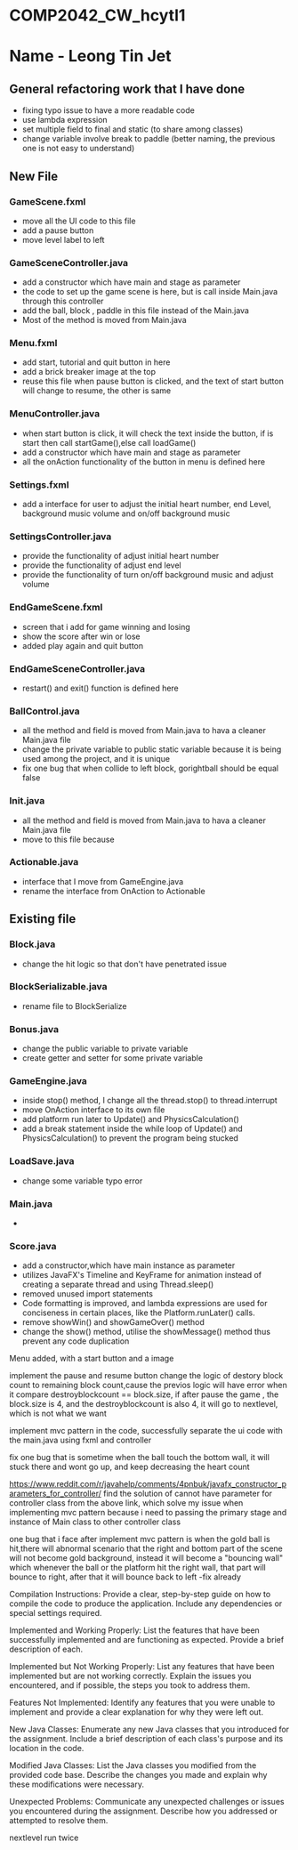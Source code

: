 # COMP2042_CW_hcytl1
# Name - Leong Tin Jet


## General refactoring work that I have done
- fixing typo issue to have a more readable code
- use lambda expression
- set multiple field to final and static (to share among classes)
- change variable involve break to paddle (better naming, the previous one is not easy to understand)


## New File

### GameScene.fxml
- move all the UI code to this file
- add a pause button
- move level label to left

### GameSceneController.java
- add a constructor which have main and stage as parameter
- the code to set up the game scene is here, but is call inside Main.java through this controller
- add the ball, block , paddle in this file instead of the Main.java
- Most of the method is moved from Main.java

### Menu.fxml
- add start, tutorial and quit button in here
- add a brick breaker image at the top
- reuse this file when pause button is clicked, and the text of start button will change to resume, the other is same


### MenuController.java
- when start button is click, it will check the text inside the button, if is start then call startGame(),else call loadGame() 
- add a constructor which have main and stage as parameter
- all the onAction functionality of the button in menu is defined here

### Settings.fxml
- add a interface for user to adjust the initial heart number, end Level, background music volume and on/off background music

### SettingsController.java 
- provide the functionality of adjust initial heart number
- provide the functionality of adjust end level
- provide the functionality of turn on/off background music and adjust volume

### EndGameScene.fxml
- screen that i add for game winning and losing
- show the score after win or lose
- added play again and quit button 

### EndGameSceneController.java
- restart() and exit() function is defined here

### BallControl.java
- all the method and field is moved from Main.java to hava a cleaner Main.java file
- change the private variable to public static variable because it is being used among the project, and it is unique
- fix one bug that when collide to left block, gorightball should be equal false

### Init.java
- all the method and field is moved from Main.java to hava a cleaner Main.java file
- move to this file because 

### Actionable.java
- interface that I move from GameEngine.java
- rename the interface from OnAction to Actionable

## Existing file

### Block.java
- change the hit logic so that don't have penetrated issue

### BlockSerializable.java
- rename file to BlockSerialize

### Bonus.java
- change the public variable to private variable
- create getter and setter for some private variable

### GameEngine.java
- inside stop() method, I change all the thread.stop() to thread.interrupt
- move OnAction interface to its own file
- add platform run later to Update() and PhysicsCalculation()
- add a break statement inside the while loop of Update() and PhysicsCalculation() to prevent the program being stucked

### LoadSave.java
- change some variable typo error

### Main.java
- 

### Score.java
- add a constructor,which have main instance as parameter
- utilizes JavaFX's Timeline and KeyFrame for animation instead of creating a separate thread and using Thread.sleep()
- removed unused import statements
- Code formatting is improved, and lambda expressions are used for conciseness in certain places, like the Platform.runLater() calls.
- remove showWin() and showGameOver() method
- change the show() method, utilise the showMessage() method thus prevent any code duplication





Menu added, with a start button and a image




implement the pause and resume button
change the logic of destory block count to remaining block count,cause the previos logic will have error when
it compare destroyblockcount == block.size, if after pause the game , the block.size is 4, and the destroyblockcount is 
also 4, it will go to nextlevel, which is not what we want

implement mvc pattern in the code, successfully separate the ui code with the main.java using fxml and controller

fix one bug that is sometime when the ball touch the bottom wall, it will stuck there and wont go up, and keep decreasing the heart count

https://www.reddit.com/r/javahelp/comments/4pnbuk/javafx_constructor_parameters_for_controller/
find the solution of cannot have parameter for controller class from the above link, which solve my issue when implementing mvc pattern because 
i need to passing the primary stage and instance of Main class to other controller class

one bug that i face after implement mvc pattern is when the gold ball is hit,there will abnormal scenario that the right and bottom part of the scene will not
become gold background, instead it will become a "bouncing wall" which whenever the ball or the platform hit the right wall, that part will bounce to right, after 
that it will bounce back to left
-fix already



Compilation Instructions: 
Provide a clear, step-by-step guide on how to compile the
code to produce the application. Include any dependencies or special settings
required.

Implemented and Working Properly: 
List the features that have been successfully
implemented and are functioning as expected. Provide a brief description of each.

Implemented but Not Working Properly: 
List any features that have been
implemented but are not working correctly. Explain the issues you encountered,
and if possible, the steps you took to address them.

Features Not Implemented: 
Identify any features that you were unable to
implement and provide a clear explanation for why they were left out.


New Java Classes: 
Enumerate any new Java classes that you introduced for the
assignment. Include a brief description of each class's purpose and its location in the
code.

Modified Java Classes: 
List the Java classes you modified from the provided code
base. Describe the changes you made and explain why these modifications were
necessary.

Unexpected Problems: 
Communicate any unexpected challenges or issues you
encountered during the assignment. Describe how you addressed or attempted to
resolve them.


nextlevel run twice


